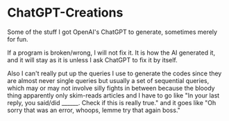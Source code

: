 # ChatGPT-Creations
Some of the stuff I got OpenAI's ChatGPT to generate, sometimes merely for fun.

If a program is broken/wrong, I will not fix it. It is how the AI generated it, and it will stay as it is unless I ask ChatGPT to fix it by itself.

Also I can't really put up the queries I use to generate the codes since they are almost never single queries but usually a set of sequential queries, which may or may not involve silly fights in between because the bloody thing apparently only skim-reads articles and I have to go like "In your last reply, you said/did ______. Check if this is really true." and it goes like "Oh sorry that was an error, whoops, lemme try that again boss."
